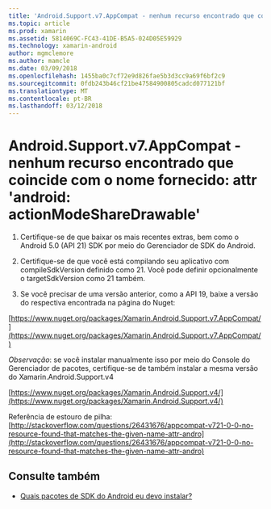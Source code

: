 ```yaml
---
title: 'Android.Support.v7.AppCompat - nenhum recurso encontrado que coincide com o nome fornecido: attr ''android: actionModeShareDrawable'''
ms.topic: article
ms.prod: xamarin
ms.assetid: 5814069C-FC43-41DE-B5A5-024D05E59929
ms.technology: xamarin-android
author: mgmclemore
ms.author: mamcle
ms.date: 03/09/2018
ms.openlocfilehash: 1455ba0c7cf72e9d826fae5b3d3cc9a69f6bf2c9
ms.sourcegitcommit: 0fdb243b46cf21be47584900805cadcd077121bf
ms.translationtype: MT
ms.contentlocale: pt-BR
ms.lasthandoff: 03/12/2018
---
```

# <a name="androidsupportv7appcompat---no-resource-found-that-matches-the-given-name-attr-androidactionmodesharedrawable"></a>Android.Support.v7.AppCompat - nenhum recurso encontrado que coincide com o nome fornecido: attr 'android: actionModeShareDrawable'

1. Certifique-se de que baixar os mais recentes extras, bem como o Android 5.0 (API 21) SDK por meio do Gerenciador de SDK do Android.

2. Certifique-se de que você está compilando seu aplicativo com compileSdkVersion definido como 21. Você pode definir opcionalmente o targetSdkVersion como 21 também.

3. Se você precisar de uma versão anterior, como a API 19, baixe a versão do respectiva encontrada na página do Nuget:

[https://www.nuget.org/packages/Xamarin.Android.Support.v7.AppCompat/](https://www.nuget.org/packages/Xamarin.Android.Support.v7.AppCompat/)

*Observação*: se você instalar manualmente isso por meio do Console do Gerenciador de pacotes, certifique-se de também instalar a mesma versão do Xamarin.Android.Support.v4

[https://www.nuget.org/packages/Xamarin.Android.Support.v4/](https://www.nuget.org/packages/Xamarin.Android.Support.v4/)

Referência de estouro de pilha: [http://stackoverflow.com/questions/26431676/appcompat-v721-0-0-no-resource-found-that-matches-the-given-name-attr-andro](http://stackoverflow.com/questions/26431676/appcompat-v721-0-0-no-resource-found-that-matches-the-given-name-attr-andro)

## <a name="see-also"></a>Consulte também

- [Quais pacotes de SDK do Android eu devo instalar?](~/android/troubleshooting/questions/install-android-sdk-packages.md)

